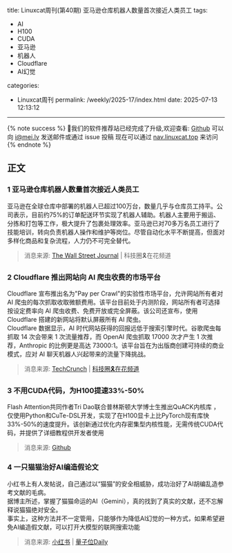 title: Linuxcat周刊(第40期) 亚马逊仓库机器人数量首次接近人类员工
tags:

- AI
- H100
- CUDA
- 亚马逊
- 机器人
- Cloudflare
- AI幻觉

categories:

- Linuxcat周刊
permalink: /weekly/2025-17/index.html
date: 2025-07-13 12:13:12

---

{% note success %}
👏我们的软件推荐站已经完成了升级,欢迎查看: [Github](https://github.com/ssdomei232/nav-next)
可以向 [i@mei.lv](mailto:i@mei.lv) 发送邮件或通过 issue 投稿
现在可以通过 [nav.linuxcat.top](https://nav.linuxcat.top/) 来访问
{% endnote %}

## 正文

### 1 亚马逊仓库机器人数量首次接近人类员工

亚马逊在全球仓库中部署的机器人已超过100万台，数量几乎与仓库员工持平。公司表示，目前约75%的订单配送环节实现了机器人辅助。机器人主要用于搬运、分拣和打包等工作，极大提升了包裹处理效率。亚马逊已对70多万名员工进行了技能培训，转向负责机器人操作和维护等岗位。尽管自动化水平不断提高，但面对多样化商品和复杂流程，人力仍不可完全替代。

> 消息来源: [The Wall Street Journal](https://www.wsj.com/tech/amazon-warehouse-robots-automation-942b814f?st=REtFZz&reflink=desktopwebshare_permalink) | 科技圈🎗在花频道

### 2 Cloudflare 推出网站向 AI 爬虫收费的市场平台

Cloudflare 宣布推出名为"Pay per Crawl"的实验性市场平台，允许网站所有者对 AI 爬虫的每次抓取收取微额费用。该平台目前处于内测阶段，网站所有者可选择按设定费率向 AI 爬虫收费、免费开放或完全屏蔽。该公司还宣布，使用 Cloudflare 搭建的新网站将默认屏蔽所有 AI 爬虫。  
Cloudflare 数据显示，AI 时代网站获得的回报远低于搜索引擎时代。谷歌爬虫每抓取 14 次会带来 1 次流量推荐，而 OpenAI 爬虫抓取 17000 次才产生 1 次推荐，Anthropic 的比例更是高达 73000:1。该平台旨在为出版商创建可持续的商业模式，应对 AI 聊天机器人兴起带来的流量下降挑战。

> 消息来源: [TechCrunch](https://techcrunch.com/2025/07/01/cloudflare-launches-a-marketplace-that-lets-websites-charge-ai-bots-for-scraping/) | [科技圈🎗在花频道](https://t.me/zaihuapd/34016)

### 3 不用CUDA代码，为H100提速33%-50%

Flash Attention共同作者Tri Dao联合普林斯顿大学博士生推出QuACK内核库 ，仅使用Python和CuTe-DSL开发，实现了在H100显卡上比PyTorch现有库快33%-50%的速度提升。该创新通过优化内存密集型内核性能，无需传统CUDA代码，并提供了详细教程供开发者使用  

> 消息来源: [Github](https://github.com/Dao-AILab/quack/blob/main/media/2025-07-10-membound-sol.md)

### 4 一只猫猫治好AI编造假论文

小红书上有人发帖说，自己通过以“猫猫”的安全相威胁，成功治好了AI胡编乱造参考文献的毛病。  
据博主所述，掌握了猫猫命运的AI（Gemini），真的找到了真实的文献，还不忘解释说猫猫绝对安全。  
事实上，这种方法并不一定管用，只能够作为降低AI幻觉的一种方式，如果希望避免AI编造假文献，可以打开大模型的联网搜索功能  

> 消息来源: [小红书](http://xhslink.com/a/pg0nZPUiFiZfb) | [量子位Daily](https://zhuanlan.zhihu.com/p/1923420292425953916)

